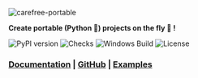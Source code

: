 ![carefree-portable][socialify-image]

<div style={{textAlign: 'center'}}>

**Create portable (Python 🐍) projects on the fly 🚀 !**

![PyPI version](https://badge.fury.io/py/carefree-portable.svg)
![Checks](https://github.com/carefree0910/carefree-portable/actions/workflows/checks.yml/badge.svg)
![Windows Build](https://github.com/carefree0910/carefree-portable/actions/workflows/package-windows.yml/badge.svg)
![License](https://img.shields.io/github/license/carefree0910/carefree-portable)

<h3>

[Documentation](/docs/getting-started) | [GitHub](https://github.com/carefree0910/carefree-portable) | [Examples](https://github.com/carefree0910/carefree-portable/tree/main/examples)

</h3>

</div>

[socialify-image]: https://socialify.git.ci/carefree0910/carefree-portable/image?description=1&descriptionEditable=Porting%20Projects%20made%20Easy!%20%F0%9F%A4%A9&forks=1&issues=1&logo=https%3A%2F%2Fem-content.zobj.net%2Fsource%2Fmicrosoft%2F378%2Fpackage_1f4e6.png&name=1&pattern=Floating%20Cogs&stargazers=1&theme=Auto